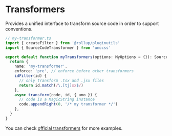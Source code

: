 # Transformers

Provides a unified interface to transform source code in order to support conventions.

```ts
// my-transformer.ts
import { createFilter } from '@rollup/pluginutils'
import { SourceCodeTransformer } from 'unocss'

export default function myTransformers(options: MyOptions = {}): SourceCodeTransformer {
  return {
    name: 'my-transformer',
    enforce: 'pre', // enforce before other transformers
    idFilter(id) {
      // only transform .tsx and .jsx files
      return id.match(/\.[tj]sx$/)
    },
    async transform(code, id, { uno }) {
      // code is a MagicString instance
      code.appendRight(0, '/* my transformer */')
    },
  }
}
```

You can check [official transformers](/presets/#transformers) for more examples.
